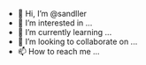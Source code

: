 - 👋 Hi, I’m @sandller
- 👀 I’m interested in ...
- 🌱 I’m currently learning ...
- 💞️ I’m looking to collaborate on ...
- 📫 How to reach me ...

<!---
sandller/sandller is a ✨ special ✨ repository because its `README.md` (this file) appears on your GitHub profile.
You can click the Preview link to take a look at your changes.
--->
